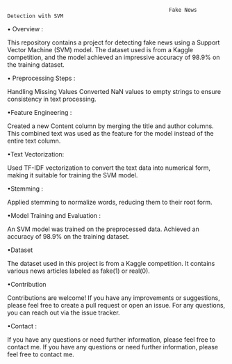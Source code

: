                                                         Fake News Detection with SVM

• Overview :

This repository contains a project for detecting fake news using a Support Vector Machine (SVM) model. The dataset used is from a Kaggle competition, and the model achieved an impressive accuracy of 98.9% on the training dataset.

• Preprocessing Steps :

Handling Missing Values
Converted NaN values to empty strings to ensure consistency in text processing.

•Feature Engineering :

Created a new Content column by merging the title and author columns. This combined text was used as the feature for the model instead of the entire text column.

•Text Vectorization:

Used TF-IDF vectorization to convert the text data into numerical form, making it suitable for training the SVM model.

•Stemming :

Applied stemming to normalize words, reducing them to their root form.

•Model Training and Evaluation :

An SVM model was trained on the preprocessed data.
Achieved an accuracy of 98.9% on the training dataset.

•Dataset

The dataset used in this project is from a Kaggle competition. It contains various news articles labeled as fake(1) or real(0).

•Contribution

Contributions are welcome! If you have any improvements or suggestions, please feel free to create a pull request or open an issue. For any questions, you can reach out via the issue tracker.

•Contact :

If you have any questions or need further information, please feel free to contact me.
If you have any questions or need further information, please feel free to contact me.

